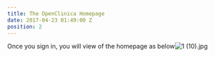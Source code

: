 ```yaml
---
title: The OpenClinica Homepage
date: 2017-04-23 01:49:00 Z
position: 2
---
```


Once you sign in, you will view of the homepage as below![1 (10).jpg](/uploads/1%20(10).jpg)
